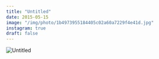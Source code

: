 ```yaml
---
title: "Untitled"
date: 2015-05-15
image: "/img/photo/1b4973955184405c02a60a7229f4e41d.jpg"
instagram: true
draft: false
---
```


![Untitled](/img/photo/1b4973955184405c02a60a7229f4e41d.jpg)
